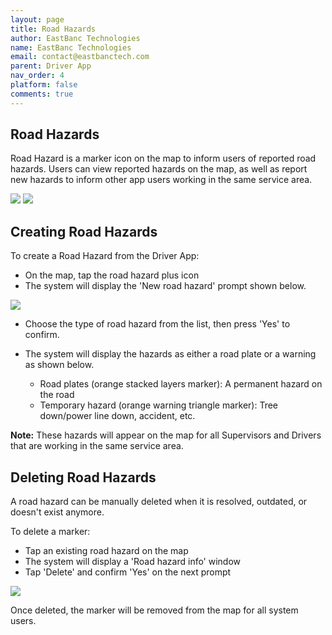 ```yaml
---
layout: page
title: Road Hazards
author: EastBanc Technologies
name: EastBanc Technologies
email: contact@eastbanctech.com
parent: Driver App
nav_order: 4
platform: false
comments: true
---
```

<section id="Road-Hazards" markdown="1">

# Road Hazards

Road Hazard is a marker icon on the map to inform users of reported road hazards. Users can view reported hazards on the map, as well as report new hazards to inform other app users working in the same service area.


<img src="images/driver/da-road-hazards/da-road-hazards.png" class="ios width-sm" data-lightbox="1" />
<img src="images/driver/da-road-hazards/da-road-hazard-info.png" class="ios width-sm" data-lightbox="3" />

<section id="Creating-Road-Hazards" markdown="1">

## Creating Road Hazards

To create a Road Hazard from the Driver App:
  - On the map, tap the road hazard plus icon
  - The system will display the 'New road hazard' prompt shown below.

<img src="images/driver/da-road-hazards/da-add-a-road-hazard.png" class="ios width-sm" data-lightbox="2" />

  - Choose the type of road hazard from the list, then press 'Yes' to confirm.

  - The system will display the hazards as either a road plate or a warning as shown below.
    - Road plates (orange stacked layers marker): A permanent hazard on the road
    - Temporary hazard (orange warning triangle marker): Tree down/power line down, accident, etc.

**Note:** These hazards will appear on the map for all Supervisors and Drivers that are working in the same service area.

</section>

<section id="Deleting-Road-Hazards" markdown="1">

## Deleting Road Hazards

A road hazard can be manually deleted when it is resolved, outdated, or doesn't exist anymore.

To delete a marker:
  - Tap  an existing road hazard on the map
  - The system will display a 'Road hazard info' window
  - Tap 'Delete' and confirm 'Yes' on the next prompt

<img src="images/driver/da-road-hazards/da-road-hazard-delete-confirmation.png" class="ios width-sm" data-lightbox="4" />

Once deleted, the marker will be removed from the map for all system users.

</section>
</section>
